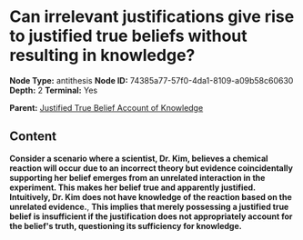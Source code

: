 # Can irrelevant justifications give rise to justified true beliefs without resulting in knowledge?

**Node Type:** antithesis
**Node ID:** 74385a77-57f0-4da1-8109-a09b58c60630
**Depth:** 2
**Terminal:** Yes

**Parent:** [Justified True Belief Account of Knowledge](justified-true-belief-account-of-knowledge.md)

## Content

**Consider a scenario where a scientist, Dr. Kim, believes a chemical reaction will occur due to an incorrect theory but evidence coincidentally supporting her belief emerges from an unrelated interaction in the experiment. This makes her belief true and apparently justified. Intuitively, Dr. Kim does not have knowledge of the reaction based on the unrelated evidence.**, **This implies that merely possessing a justified true belief is insufficient if the justification does not appropriately account for the belief's truth, questioning its sufficiency for knowledge.**
